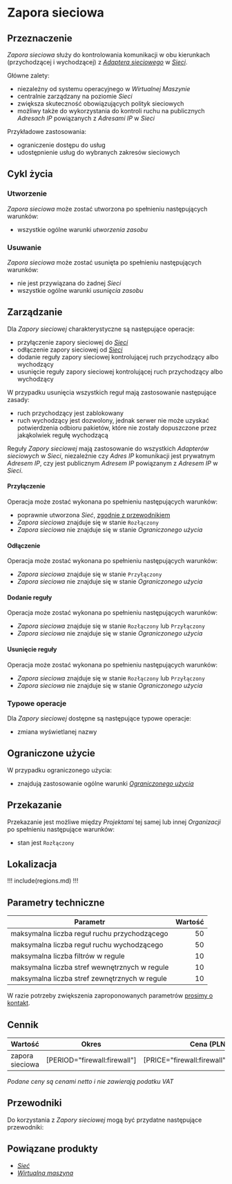 # Zapora sieciowa

## Przeznaczenie

*Zapora sieciowa* służy do kontrolowania komunikacji w obu kierunkach (przychodzącej i wychodzącej) z *[Adaptera sieciowego](/resource/networking/network-adapter.md)* w *[Sieci](/resource/networking/network.md)*.

Główne zalety:

 * niezależny od systemu operacyjnego w *Wirtualnej Maszynie*
 * centralnie zarządzany na poziomie *Sieci*
 * zwiększa skuteczność obowiązujących polityk sieciowych
 * możliwy także do wykorzystania do kontroli ruchu na publicznych *Adresach IP* powiązanych z *Adresami IP* w *Sieci*

Przykładowe zastosowania:

 * ograniczenie dostępu do usług
 * udostępnienie usług do wybranych zakresów sieciowych

## Cykl życia

### Utworzenie

*Zapora sieciowa* może zostać utworzona po spełnieniu następujących warunków:

 * wszystkie ogólne warunki *utworzenia zasobu*

### Usuwanie

*Zapora sieciowa* może zostać usunięta po spełnieniu następujących warunków:

 * nie jest przywiązana do żadnej *Sieci*
 * wszystkie ogólne warunki *usunięcia zasobu*

## Zarządzanie

Dla *Zapory sieciowej* charakterystyczne są następujące operacje:

 * przyłączenie zapory sieciowej do *[Sieci](/resource/networking/network.md)*
 * odłączenie zapory sieciowej od *[Sieci](/resource/networking/network.md)*
 * dodanie reguły zapory sieciowej kontrolującej ruch przychodzący albo wychodzący
 * usunięcie reguły zapory sieciowej kontrolującej ruch przychodzący albo wychodzący

W przypadku usunięcia wszystkich reguł mają zastosowanie następujące zasady:

 * ruch przychodzący jest zablokowany
 * ruch wychodzący jest dozwolony, jednak serwer nie może uzyskać potwierdzenia odbioru pakietów, które nie zostały dopuszczone przez jakąkolwiek regułę wychodzącą

Reguły *Zapory sieciowej* mają zastosowanie do wszystkich *Adapterów sieciowych* w *Sieci*, niezależnie czy *Adres IP* komunikacji jest prywatnym *Adresem IP*, czy jest publicznym *Adresem IP* powiązanym z *Adresem IP* w *Sieci*.

#### Przyłączenie

Operacja może zostać wykonana po spełnieniu następujących warunków:

 * poprawnie utworzona *Sieć*, [zgodnie z przewodnikiem](/guide/networking/network/creating.md)
 * *Zapora sieciowa* znajduje się w stanie ```Rozłączony```
 * *Zapora sieciowa* nie znajduje się w stanie *Ograniczonego użycia*

#### Odłączenie

Operacja może zostać wykonana po spełnieniu następujących warunków:

 * *Zapora sieciowa* znajduje się w stanie ```Przyłączony```
 * *Zapora sieciowa* nie znajduje się w stanie *Ograniczonego użycia*

#### Dodanie reguły

Operacja może zostać wykonana po spełnieniu następujących warunków:

 * *Zapora sieciowa* znajduje się w stanie ```Rozłączony``` lub ```Przyłączony```
 * *Zapora sieciowa* nie znajduje się w stanie *Ograniczonego użycia*

#### Usunięcie reguły

Operacja może zostać wykonana po spełnieniu następujących warunków:

 * *Zapora sieciowa* znajduje się w stanie ```Rozłączony``` lub ```Przyłączony```
 * *Zapora sieciowa* nie znajduje się w stanie *Ograniczonego użycia*

### Typowe operacje

Dla *Zapory sieciowej* dostępne są następujące typowe operacje:

 * zmiana wyświetlanej nazwy

## Ograniczone użycie

W przypadku ograniczonego użycia:

 * znajdują zastosowanie ogólne warunki *[Ograniczonego użycia](/platform/resource.md#ograniczonego-uzycia)*

## Przekazanie

Przekazanie jest możliwe między *Projektami* tej samej lub innej *Organizacji* po spełnieniu następujące warunków:

 * stan jest ``Rozłączony``

## Lokalizacja

!!! include(regions.md) !!!

## Parametry techniczne

Parametr                                      | Wartość
--------------------------------------------- | ------:
maksymalna liczba reguł ruchu przychodzącego  | 50
maksymalna liczba reguł ruchu wychodzącego    | 50
maksymalna liczba filtrów w regule            | 10
maksymalna liczba stref wewnętrznych w regule | 10
maksymalna liczba stref zewnętrznych w regule | 10

W razie potrzeby zwiększenia zaproponowanych parametrów [prosimy o kontakt](/about-us/contact.md).

## Cennik

Wartość         | Okres                        | Cena (PLN)                  | Uwagi
--------------- | :--------------------------: | --------------------------: | ----
zapora sieciowa | [PERIOD="firewall:firewall"] | [PRICE="firewall:firewall"] |

*Podane ceny są cenami netto i nie zawierają podatku VAT*

## Przewodniki

Do korzystania z *Zapory sieciowej* mogą być przydatne następujące przewodniki:

<PageList path_re="guide/networking/firewall/"/>

## Powiązane produkty

 * *[Sieć](/resource/networking/network.md)*
 * *[Wirtualna maszyna](/resource/compute/virtual-machine.md)*
